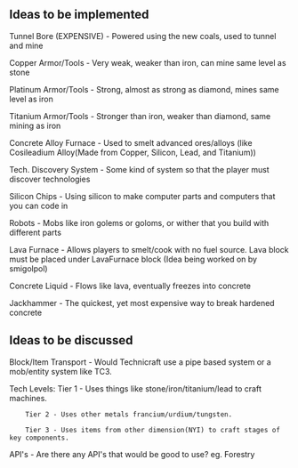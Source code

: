 ## Ideas to be implemented

Tunnel Bore (EXPENSIVE) - Powered using the new coals, used to tunnel and mine

Copper Armor/Tools - Very weak, weaker than iron, can mine same level as stone

Platinum Armor/Tools - Strong, almost as strong as diamond, mines same level as iron

Titanium Armor/Tools - Stronger than iron, weaker than diamond, same mining as iron

Concrete Alloy Furnace - Used to smelt advanced ores/alloys (like Cosileadium Alloy(Made from Copper, Silicon, Lead, and Titanium))

Tech. Discovery System - Some kind of system so that the player must discover technologies

Silicon Chips - Using silicon to make computer parts and computers that you can code in

Robots - Mobs like iron golems or goloms, or wither that you build with different parts

Lava Furnace - Allows players to smelt/cook with no fuel source. Lava block must be placed under LavaFurnace block (Idea being worked on by smigolpol)

Concrete Liquid - Flows like lava, eventually freezes into concrete

Jackhammer - The quickest, yet most expensive way to break hardened concrete


## Ideas to be discussed

Block/Item Transport - Would Technicraft use a pipe based system or a mob/entity system like TC3.

Tech Levels:
        Tier 1 - Uses things like stone/iron/titanium/lead to craft machines.
        
        Tier 2 - Uses other metals francium/urdium/tungsten.
        
        Tier 3 - Uses items from other dimension(NYI) to craft stages of key components.

API's - Are there any API's that would be good to use? eg. Forestry

